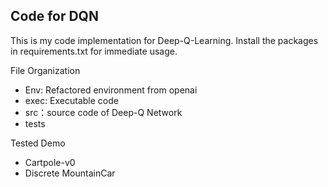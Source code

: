 ## Code for DQN
This is my code implementation for Deep-Q-Learning. Install the packages in requirements.txt for immediate usage.

File Organization
* Env: Refactored environment from openai
* exec: Executable code
* src：source code of Deep-Q Network
* tests

Tested Demo
* Cartpole-v0
* Discrete MountainCar
